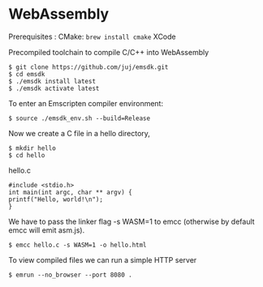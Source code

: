 # WebAssembly

Prerequisites :
CMake: `brew install cmake`
XCode

Precompiled toolchain to compile C/C++ into WebAssembly
```
$ git clone https://github.com/juj/emsdk.git
$ cd emsdk
$ ./emsdk install latest
$ ./emsdk activate latest
```

To enter an Emscripten compiler environment:
```
$ source ./emsdk_env.sh --build=Release
```

Now we create a C file in a hello directory,
```
$ mkdir hello
$ cd hello
```

hello.c
```
#include <stdio.h>
int main(int argc, char ** argv) {
printf("Hello, world!\n");
}
```

We have to pass the linker flag -s WASM=1 to emcc (otherwise by default emcc will emit asm.js).

```
$ emcc hello.c -s WASM=1 -o hello.html
```

To view compiled files we can run a simple HTTP server

```
$ emrun --no_browser --port 8080 .
```